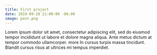 ```yaml
---
title: First project
date: 2019-09-28 21:00:00 -06:00
image: post.png
---
```


Lorem ipsum dolor sit amet, consectetur adipiscing elit, sed do eiusmod tempor incididunt ut labore et dolore magna aliqua. Ante metus dictum at tempor commodo ullamcorper. more In cursus turpis massa tincidunt. Blandit cursus risus at ultrices mi tempus imperdiet.

<!-- > Quisque sagittis purus sit amet volutpat consequat mauris. Dignissim suspendisse in est ante in. Orci a scelerisque purus semper eget duis at. Ante in nibh mauris cursus mattis molestie a iaculis at.

Text can be **bold**, _italic_, or ~~strikethrough~~.

[Link to another page]({{ site.url }}). And some text next to it.

There should be whitespace between paragraphs.

We recommend including a README, or a file with information about your project.

# Header 1

This is a normal paragraph following a header. GitHub is a code hosting platform for version control and collaboration. It lets you and others work together on projects from anywhere.

## Header 2

> This is a blockquote following a header.
>
> When something is important enough, you do it even if the odds are not in your favor.

# Header 1

## Header 2

### Header 3

#### Header 4

##### Header 5

###### Header 6

```python
# This is some Python code with syntax hightlighting

x = a
b = 'a'

def f(y):
print(y)
```

#### Header 4

* This is an unordered list following a header.
* This is an unordered list following a header.
* This is an unordered list following a header.

##### Header 5

1. This is an ordered list following a header.
2. This is an ordered list following a header.
3. This is an ordered list following a header.

###### Header 6

| head 1       | head two          | three |
|--------------|-------------------|-------|
| ok           | good swedish fish | nice  |
| out of stock | good and plenty   | nice  |
| ok           | good `oreos`      | hmm   |
| ok           | good `zoute` drop | yumm  |


### There’s a horizontal rule below this.

***

### Here is an unordered list:

* Item foo
* Item bar
* Item baz
* Item zip

### And an ordered list:

1. Item one
2. Item two
3. Item three
4. Item four

### And a nested list:

* level 1 item
  * level 2 item
  * level 2 item
    * level 3 item
    * level 3 item

* level 1 item
  * level 2 item
  * level 2 item
  * level 2 item

* level 1 item
  * level 2 item
  * level 2 item

* level 1 item

### Small image

![Octocat](https://github.githubassets.com/images/icons/emoji/octocat.png)

### Large image

![Branching](https://guides.github.com/activities/hello-world/branching.png)

### Definition lists can be used with HTML syntax.

<dl>
  <dt>Name</dt>
    <dd>Godzilla</dd>

  <dt>Born</dt>
    <dd>1952</dd>

  <dt>Birthplace</dt>
    <dd>Japan</dd>

  <dt>Color</dt>
    <dd>Green</dd>
</dl>

```
Long, single-line code blocks should not wrap. They should horizontally scroll if they are too long. This line should be long enough to demonstrate this.
```

`The final element.` -->

